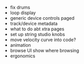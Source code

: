 - fix drums
- loop display
- generic device controls paged
- track/device metadata
- what to do abt xtra pages
- set up string studio knobs
- move velocity curve into code?
- animation
- browse UI show where browsing
- ergonomics
